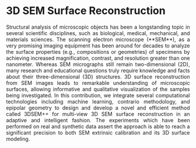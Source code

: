 # 3D SEM Surface Reconstruction

<p align="justify">
Structural analysis of microscopic objects has been a longstanding topic in several scientific disciplines, such as biological, medical, mechanical, and materials sciences. The scanning electron microscope (**SEM**), as a very promising imaging equipment has been around for decades to analyze the surface properties (e.g., compositions or geometries) of specimens by achieving increased magnification, contrast, and resolution greater than one nanometer. Whereas SEM micrographs still remain two-dimensional (2D), many research and educational questions truly require knowledge and facts about their three-dimensional (3D) structures. 3D surface reconstruction from SEM images leads to remarkable understanding of microscopic surfaces, allowing informative and qualitative visualization of the samples being investigated. In this contribution, we integrate several computational technologies including machine learning, contrario methodology, and epipolar geometry to design and develop a novel and efficient method called 3DSEM++ for multi-view 3D SEM surface reconstruction in an adaptive and intelligent fashion. The experiments which have been performed on real and synthetic data assert the approach is able to reach a significant precision to both SEM extrinsic calibration and its 3D surface modeling. 
</p>
